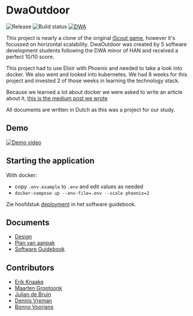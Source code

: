 # DwaOutdoor

![Release](https://github.com/erikknaake/dwa-outdoor/workflows/Release%20docker%20images/badge.svg?branch=main)
![Build status](https://github.com/erikknaake/dwa-outdoor/workflows/Docker%20Image%20CI/badge.svg?branch=development)
[![DWA](https://img.shields.io/endpoint?url=https://dashboard.cypress.io/badge/simple/kog6ht/development&style=flat&logo=cypress)](https://dashboard.cypress.io/projects/kog6ht/runs)

This project is nearly a clone of the original [iScout game](https://iscoutgame.com/), however it's focussed on horizontal scalability.
DwaOutdoor was created by 5 software development students following the DWA minor of HAN and received a perfect 10/10 score.

This project had to use Elixir with Phoenix and needed to take a look into docker. We also went and looked into kubernetes. 
We had 8 weeks for this project and invested 2 of those weeks in learning the technology stack.

Because we learned a lot about docker we were asked to write an article about it, [this is the medium post we wrote](https://erikknaake.medium.com/dockerizing-elixir-phoenix-2aaf56209b9f)

All documents are written in Dutch as this was a project for our study.

## Demo

[![Demo video](https://img.youtube.com/vi/lso_Wq3CcwA/hqdefault.jpg)](https://youtu.be/lso_Wq3CcwA)

## Starting the application

With docker:
- copy `.env.example` to `.env` and edit values as needed
- `docker-compose up --env-file=.env --scale phoenix=2`

Zie hoofdstuk [deployment](./docs/software_guidebook/11-deployment.md) in het software guidebook.

## Documents

- [Design](./docs/DESIGN.md)
- [Plan van aanpak](./docs/PLAN_VAN_AANPAK.md)
- [Software Guidebook](./docs/SOFTWARE_GUIDEBOOK.md)

## Contributors

- [Erik Knaake](https://github.com/erikknaake)
- [Maarten Grootoonk](https://github.com/MaartenGDev)
- [Julian de Bruin](https://github.com/Juliandb1708)
- [Dennis Vreman](https://github.com/dennisvrm)
- [Bonno Voorjans](https://github.com/BonnoVoorjans)
